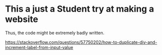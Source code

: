 # This a just a Student try at making a website

Thus, the code might be extremely badly written.

https://stackoverflow.com/questions/57750202/how-to-duplicate-div-and-increment-label-from-input-value